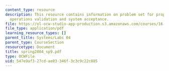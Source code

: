 ```yaml
---
content_type: resource
description: This resource contains information on problem set for propulsion, payload,
  operations validation and system acceptance.
file: https://ol-ocw-studio-app-production.s3.amazonaws.com/courses/16-01-unified-engineering-i-ii-iii-iv-fall-2005-spring-2006/547e9af327cdae03346f3c3c9c22c885_spring2004_sp9.pdf
file_type: application/pdf
learning_resource_types: []
parent_title: Systems/Labs 04
parent_type: CourseSection
resourcetype: Document
title: spring2004_sp9.pdf
type: OCWFile
uid: 547e9af3-27cd-ae03-346f-3c3c9c22c885
---
```

